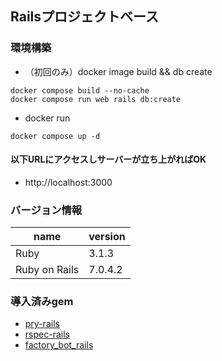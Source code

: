 ## Railsプロジェクトベース

### 環境構築
- （初回のみ）docker image build && db create

```
docker compose build --no-cache
docker compose run web rails db:create
```

- docker run

```
docker compose up -d
```

#### 以下URLにアクセスしサーバーが立ち上がればOK

- http://localhost:3000

### バージョン情報

name|version
--|--
Ruby | 3.1.3
Ruby on Rails | 7.0.4.2

### 導入済みgem

- [pry-rails](https://github.com/pry/pry-rails)
- [rspec-rails](https://github.com/rspec/rspec-rails)
- [factory_bot_rails](https://github.com/thoughtbot/factory_bot_rails)